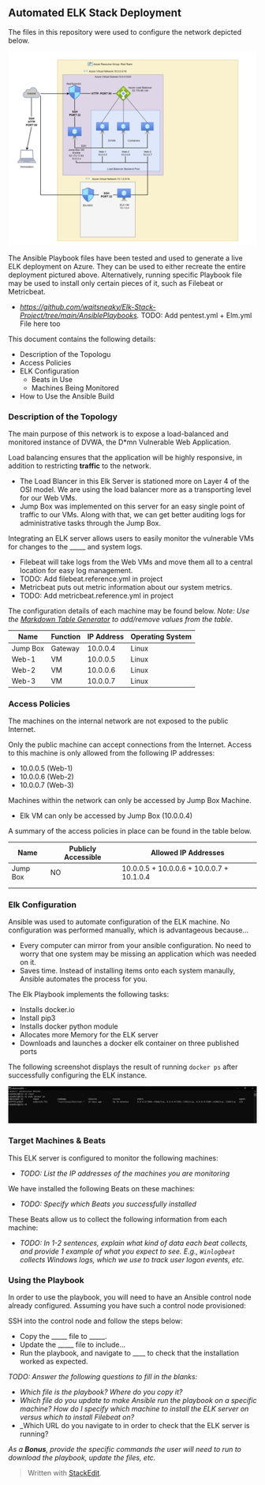 ## Automated ELK Stack Deployment

The files in this repository were used to configure the network depicted below.

![](Images/RedTeamServerDiagram.PNG)

The Ansible Playbook files have been tested and used to generate a live ELK deployment on Azure. They can be used to either recreate the entire deployment pictured above. Alternatively, running specific Playbook file may be used to install only certain pieces of it, such as Filebeat or Metricbeat.

  - _https://github.com/waitsneaky/Elk-Stack-Project/tree/main/AnsiblePlaybooks._ TODO: Add pentest.yml + Elm.yml File here too

This document contains the following details:
- Description of the Topologu
- Access Policies
- ELK Configuration
  - Beats in Use
  - Machines Being Monitored
- How to Use the Ansible Build


### Description of the Topology

The main purpose of this network is to expose a load-balanced and monitored instance of DVWA, the D*mn Vulnerable Web Application.

Load balancing ensures that the application will be highly responsive, in addition to restricting __traffic__ to the network.
- The Load Blancer in this Elk Server is stationed more on Layer 4 of the OSI model. We are using the load balancer more as a transporting level for our Web VMs.
- Jump Box was implemented on this server for an easy single point of traffic to our VMs. Along with that, we can get better auditing logs for administrative tasks through the Jump Box. 

Integrating an ELK server allows users to easily monitor the vulnerable VMs for changes to the _____ and system logs.
- Filebeat will take logs from the Web VMs and move them all to a central location for easy log management.
- TODO: Add filebeat.reference.yml in project
- Metricbeat puts out metric information about our system metrics. 
- TODO: Add metricbeat.reference.yml in project

The configuration details of each machine may be found below.
_Note: Use the [Markdown Table Generator](http://www.tablesgenerator.com/markdown_tables) to add/remove values from the table_.

| Name     | Function | IP Address | Operating System |
|----------|----------|------------|------------------|
| Jump Box | Gateway  | 10.0.0.4   | Linux            |
| Web-1    | VM       | 10.0.0.5   | Linux            |
| Web-2    | VM       | 10.0.0.6   | Linux            |
| Web-3    | VM       | 10.0.0.7   | Linux            |

### Access Policies

The machines on the internal network are not exposed to the public Internet. 

Only the public machine can accept connections from the Internet. Access to this machine is only allowed from the following IP addresses:
- 10.0.0.5 (Web-1)
- 10.0.0.6 (Web-2)
- 10.0.0.7 (Web-3)

Machines within the network can only be accessed by Jump Box Machine.
- Elk VM can only be accessed by Jump Box (10.0.0.4)

A summary of the access policies in place can be found in the table below.

| Name     | Publicly Accessible | Allowed IP Addresses |
|----------|---------------------|----------------------|
| Jump Box | NO                  | 10.0.0.5 + 10.0.0.6 + 10.0.0.7 + 10.1.0.4    |
|          |                     |                      |
|          |                     |                      |

### Elk Configuration

Ansible was used to automate configuration of the ELK machine. No configuration was performed manually, which is advantageous because...
- Every computer can mirror from your ansible configuration. No need to worry that one system may be missing an application which was needed on it.
- Saves time. Instead of installing items onto each system manaully, Ansible automates the process for you.

The Elk Playbook implements the following tasks:
- Installs docker.io
- Install pip3
- Installs docker python module
- Allocates more Memory for the ELK server
- Downloads and launches a docker elk container on three published ports

The following screenshot displays the result of running `docker ps` after successfully configuring the ELK instance.

![](Images/docker_ps_output.PNG)

### Target Machines & Beats
This ELK server is configured to monitor the following machines:
- _TODO: List the IP addresses of the machines you are monitoring_

We have installed the following Beats on these machines:
- _TODO: Specify which Beats you successfully installed_

These Beats allow us to collect the following information from each machine:
- _TODO: In 1-2 sentences, explain what kind of data each beat collects, and provide 1 example of what you expect to see. E.g., `Winlogbeat` collects Windows logs, which we use to track user logon events, etc._

### Using the Playbook
In order to use the playbook, you will need to have an Ansible control node already configured. Assuming you have such a control node provisioned: 

SSH into the control node and follow the steps below:
- Copy the _____ file to _____.
- Update the _____ file to include...
- Run the playbook, and navigate to ____ to check that the installation worked as expected.

_TODO: Answer the following questions to fill in the blanks:_
- _Which file is the playbook? Where do you copy it?_
- _Which file do you update to make Ansible run the playbook on a specific machine? How do I specify which machine to install the ELK server on versus which to install Filebeat on?_
- _Which URL do you navigate to in order to check that the ELK server is running?

_As a **Bonus**, provide the specific commands the user will need to run to download the playbook, update the files, etc._


> Written with [StackEdit](https://stackedit.io/).
